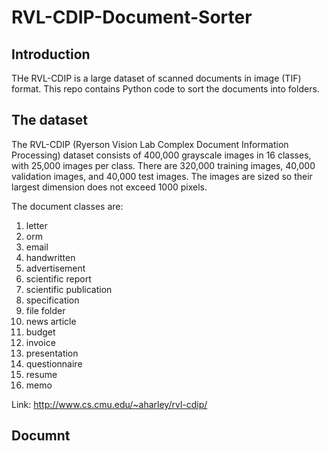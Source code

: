 # RVL-CDIP-Document-Sorter

## Introduction 
THe RVL-CDIP is a large dataset of scanned documents in image (TIF) format. This repo contains Python code to sort the documents into folders. 

## The dataset 
The RVL-CDIP (Ryerson Vision Lab Complex Document Information Processing) dataset consists of 400,000 grayscale images in 16 classes, with 25,000 images per class. There are 320,000 training images, 40,000 validation images, and 40,000 test images. The images are sized so their largest dimension does not exceed 1000 pixels.

The document classes are: 

1. letter
2. orm
3. email
4. handwritten
5. advertisement
6. scientific report
7. scientific publication
8. specification
9. file folder
10. news article
11. budget
12. invoice
13. presentation
14. questionnaire
15. resume
16. memo

Link: http://www.cs.cmu.edu/~aharley/rvl-cdip/


## Documnt
